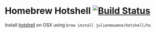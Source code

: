 # Homebrew Hotshell [![Build Status](https://travis-ci.org/julienmoumne/homebrew-hotshell.svg?branch=master)](https://travis-ci.org/julienmoumne/homebrew-hotshell)

Install [hotshell](https://github.com/julienmoumne/hotshell) on OSX using `brew install julienmoumne/hotshell/hs`